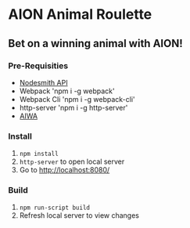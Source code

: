 # AION Animal Roulette

## Bet on a winning animal with AION!

### Pre-Requisities
- [Nodesmith API](https://nodesmith.io/)
- Webpack 'npm i -g webpack'
- Webpack Cli 'npm i -g webpack-cli'
- http-server 'npm i -g http-server'
- [AIWA](https://getaiwa.com/)

### Install
1. `npm install`
2. `http-server` to open local server
3. Go to [http://localhost:8080/](http://localhost:8080/)

### Build
1. `npm run-script build`
2. Refresh local server to view changes
